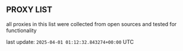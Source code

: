 ## PROXY LIST

all proxies in this list were collected from open sources and tested for functionality

last update: `2025-04-01 01:12:32.843274+00:00` UTC
